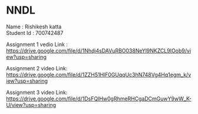 # NNDL

Name : Rishikesh katta  
Student Id : 700742487

Assignment 1 vedio Link : https://drive.google.com/file/d/1Nhdj4sDAVuRBO038NeYl9NKZCL9IOob9/view?usp=sharing 

Assignment 2 video Link: https://drive.google.com/file/d/1ZZH51HlF0GUqqUc3hN748Vg4Hq1egm_k/view?usp=sharing

Assignment 3 video Link: https://drive.google.com/file/d/1DsFQIHw0gRhmeRHCgaDCmGuwY9wW_K-U/view?usp=sharing

